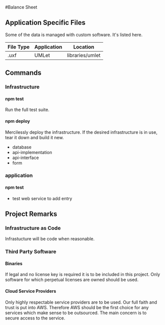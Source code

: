 #Balance Sheet

## Application Specific Files

Some of the data is managed with custom software. It's listed here.

|File Type  |Application|Location       |
|-----------|-----------|---------------|
|.uxf       |UMLet      |libraries/umlet|

## Commands

### Infrastructure

#### npm test
Run the full test suite.

#### npm deploy
Mercilessly deploy the infrastructure. If the desired infrastructure is in use, tear it down and build it new.

- database
- api-implementation
- api-interface
- form

### application

#### npm test

- test web service to add entry

## Project Remarks

### Infrastructure as Code
Infrastucture will be code when reasonable.
 
### Third Party Software

#### Binaries
If legal and no license key is required it is to be included in this project. Only software for which perpetual licenses are owned should be used.

#### Cloud Service Providers
Only highly respectable service providers are to be used. Our full faith and trust is put into AWS. Therefore AWS should be the first choice for any services which make sense to be outsourced. The main concern is to secure access to the service.